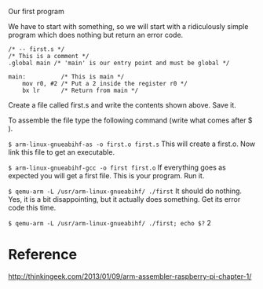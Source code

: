 Our first program

We have to start with something, so we will start with a ridiculously simple program which does nothing but return an error code.

```
/* -- first.s */
/* This is a comment */
.global main /* 'main' is our entry point and must be global */
 
main:          /* This is main */
    mov r0, #2 /* Put a 2 inside the register r0 */
    bx lr      /* Return from main */
```    
Create a file called first.s and write the contents shown above. Save it.

To assemble the file type the following command (write what comes after $ ).

`$ arm-linux-gnueabihf-as -o first.o first.s`
This will create a first.o. Now link this file to get an executable.

`$ arm-linux-gnueabihf-gcc -o first first.o`
If everything goes as expected you will get a first file. This is your program. Run it.

`$ qemu-arm -L /usr/arm-linux-gnueabihf/ ./first`
It should do nothing. Yes, it is a bit disappointing, but it actually does something. Get its error code this time.

`$ qemu-arm -L /usr/arm-linux-gnueabihf/ ./first; echo $?`
2


# Reference
http://thinkingeek.com/2013/01/09/arm-assembler-raspberry-pi-chapter-1/


